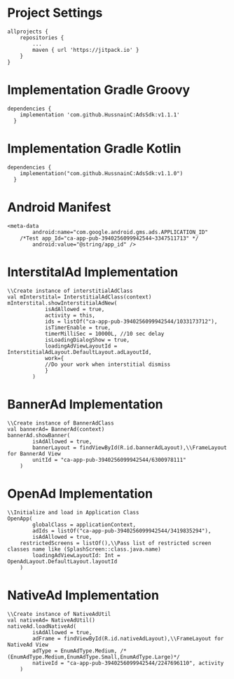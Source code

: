 # Project Settings
	allprojects {
		repositories {
			...
			maven { url 'https://jitpack.io' }
		}
	} 
# Implementation Gradle Groovy
    dependencies {
		implementation 'com.github.HussnainC:AdsSdk:v1.1.1'
	  }

# Implementation Gradle Kotlin
    dependencies {
		implementation("com.github.HussnainC:AdsSdk:v1.1.0")
	  }

# Android Manifest
	<meta-data
            android:name="com.google.android.gms.ads.APPLICATION_ID"
	    /*Test app_Id="ca-app-pub-3940256099942544~3347511713" */
            android:value="@string/app_id" />

# InterstitalAd Implementation
    \\Create instance of interstitialAdClass
    val mInterstital= InterstitialAdClass(context)
    mInterstital.showInterstitialAdNew(
                isAdAllowed = true,
                activity = this,
                ids = listOf("ca-app-pub-3940256099942544/1033173712"),
                isTimerEnable = true,
                timerMilliSec = 10000L, //10 sec delay
                isLoadingDialogShow = true,
                loadingAdViewLayoutId = InterstitialAdLayout.DefaultLayout.adLayoutId,
                work={
                //Do your work when interstitial dismiss
                }
            )

# BannerAd Implementation
    \\Create instance of BannerAdClass
    val bannerAd= BannerAd(context)
    bannerAd.showBanner(
            isAdAllowed = true,
            bannerLayout = findViewById(R.id.bannerAdLayout),\\FrameLayout for BannerAd View
            unitId = "ca-app-pub-3940256099942544/6300978111"
        )

 # OpenAd Implementation
    \\Initialize and load in Application Class 
    OpenApp(
            globalClass = applicationContext,
            adIds = listOf("ca-app-pub-3940256099942544/3419835294"),
            isAdAllowed = true,
	    restrictedScreens = listOf(),\\Pass list of restricted screen classes name like (SplashScreen::class.java.name)
            loadingAdViewLayoutId: Int = OpenAdLayout.DefaultLayout.layoutId
        )

  # NativeAd Implementation
    \\Create instance of NativeAdUtil
    val nativeAd= NativeAdUtil()
    nativeAd.loadNativeAd(
            isAdAllowed = true,
            adFrame = findViewById(R.id.nativeAdLayout),\\FrameLayout for NativeAd View
            adType = EnumAdType.Medium, /*(EnumAdType.Medium,EnumAdType.Small,EnumAdType.Large)*/
            nativeId = "ca-app-pub-3940256099942544/2247696110", activity
        )
